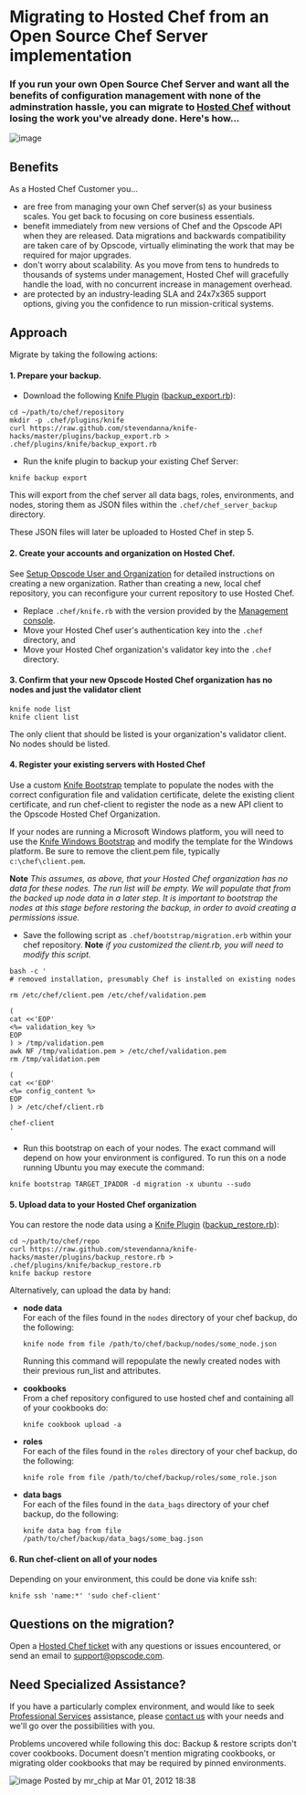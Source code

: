 Migrating to Hosted Chef from an Open Source Chef Server implementation
=======================================================================

  

  

### If you run your own Open Source Chef Server and want all the benefits of configuration management with none of the adminstration hassle, you can migrate to [Hosted Chef](http://www.opscode.com/hosted-chef/) without losing the work you've already done. Here's how...

  

![image](../attachments/16089659/21463260.png)

Benefits
--------

As a Hosted Chef Customer you...

-   are free from managing your own Chef server(s) as your business
    scales. You get back to focusing on core business essentials.
-   benefit immediately from new versions of Chef and the Opscode API
    when they are released. Data migrations and backwards compatibility
    are taken care of by Opscode, virtually eliminating the work that
    may be required for major upgrades.
-   don't worry about scalability. As you move from tens to hundreds to
    thousands of systems under management, Hosted Chef will gracefully
    handle the load, with no concurrent increase in management overhead.
-   are protected by an industry-leading SLA and 24x7x365 support
    options, giving you the confidence to run mission-critical systems.

Approach
--------

Migrate by taking the following actions:

#### 1. Prepare your backup.

-   Download the following [Knife
    Plugin](Knife%20Plugins.html "Knife Plugins")
    ([backup\_export.rb](https://raw.github.com/stevendanna/knife-hacks/master/plugins/backup_export.rb)):

<!-- -->

    cd ~/path/to/chef/repository
    mkdir -p .chef/plugins/knife
    curl https://raw.github.com/stevendanna/knife-hacks/master/plugins/backup_export.rb > .chef/plugins/knife/backup_export.rb

-   Run the knife plugin to backup your existing Chef Server:

<!-- -->

    knife backup export

This will export from the chef server all data bags, roles,
environments, and nodes, storing them as JSON files within the
`.chef/chef_server_backup` directory.

These JSON files will later be uploaded to Hosted Chef in step 5.

#### 2. Create your accounts and organization on Hosted Chef.

See [Setup Opscode User and
Organization](Setup%20Opscode%20User%20and%20Organization.html "Setup Opscode User and Organization")
for detailed instructions on creating a new organization. Rather than
creating a new, local chef repository, you can reconfigure your current
repository to use Hosted Chef.

-   Replace `.chef/knife.rb` with the version provided by the
    [Management console](http://manage.opscode.com).
-   Move your Hosted Chef user's authentication key into the `.chef`
    directory, and
-   Move your Hosted Chef organization's validator key into the `.chef`
    directory.

#### 3. Confirm that your new Opscode Hosted Chef organization has no nodes and just the validator client

    knife node list
    knife client list

The only client that should be listed is your organization's validator
client. No nodes should be listed.

#### 4. Register your existing servers with Hosted Chef

Use a custom [Knife Bootstrap](Knife%20Bootstrap.html "Knife Bootstrap")
template to populate the nodes with the correct configuration file and
validation certificate, delete the existing client certificate, and run
chef-client to register the node as a new API client to the Opscode
Hosted Chef Organization.

If your nodes are running a Microsoft Windows platform, you will need to
use the [Knife Windows
Bootstrap](Knife%20Windows%20Bootstrap.html "Knife Windows Bootstrap")
and modify the template for the Windows platform. Be sure to remove the
client.pem file, typically `c:\chef\client.pem`.

**Note** *This assumes, as above, that your Hosted Chef organization has
no data for these nodes. The run list will be empty. We will populate
that from the backed up node data in a later step. It is important to
bootstrap the nodes at this stage before restoring the backup, in order
to avoid creating a permissions issue.*

-   Save the following script as `.chef/bootstrap/migration.erb` within
    your chef repository. **Note** *if you customized the client.rb, you
    will need to modify this script.*

<!-- -->

    bash -c '
    # removed installation, presumably Chef is installed on existing nodes

    rm /etc/chef/client.pem /etc/chef/validation.pem

    (
    cat <<'EOP'
    <%= validation_key %>
    EOP
    ) > /tmp/validation.pem
    awk NF /tmp/validation.pem > /etc/chef/validation.pem
    rm /tmp/validation.pem

    (
    cat <<'EOP'
    <%= config_content %>
    EOP
    ) > /etc/chef/client.rb

    chef-client
    '

-   Run this bootstrap on each of your nodes. The exact command will
    depend on how your environment is configured. To run this on a node
    running Ubuntu you may execute the command:

<!-- -->

    knife bootstrap TARGET_IPADDR -d migration -x ubuntu --sudo

#### 5. Upload data to your Hosted Chef organization

You can restore the node data using a [Knife
Plugin](Knife%20Plugins.html "Knife Plugins")
([backup\_restore.rb](https://github.com/stevendanna/knife-hacks/blob/master/plugins/backup_restore.rb)):

    cd ~/path/to/chef/repo
    curl https://raw.github.com/stevendanna/knife-hacks/master/plugins/backup_restore.rb > .chef/plugins/knife/backup_restore.rb
    knife backup restore

Alternatively, can upload the data by hand:

-   **node data**  
     For each of the files found in the `nodes` directory of your chef
    backup, do the following:

        knife node from file /path/to/chef/backup/nodes/some_node.json

    Running this command will repopulate the newly created nodes with
    their previous run\_list and attributes.

-   **cookbooks**  
     From a chef repository configured to use hosted chef and containing
    all of your cookbooks do:

        knife cookbook upload -a

-   **roles**  
     For each of the files found in the `roles` directory of your chef
    backup, do the following:

        knife role from file /path/to/chef/backup/roles/some_role.json

-   **data bags**  
     For each of the files found in the `data_bags` directory of your
    chef backup, do the following:

        knife data bag from file /path/to/chef/backup/data_bags/some_bag.json

#### 6. Run chef-client on all of your nodes

Depending on your environment, this could be done via knife ssh:

    knife ssh 'name:*' 'sudo chef-client'

Questions on the migration?
---------------------------

Open a [Hosted Chef ticket](http://www.opscode.com/support) with any
questions or issues encountered, or send an email to
[support@opscode.com](mailto:support@opscode.com).

Need Specialized Assistance?
----------------------------

If you have a particularly complex environment, and would like to seek
[Professional Services](http://www.opscode.com/services-and-support/)
assistance, please [contact
us](mailto:sales@opscode.com?Subject=Professional%20Services%20Inquiry)
with your needs and we'll go over the possibilities with you.

  
  
  
  

  

Problems uncovered while following this doc: Backup & restore scripts
don't cover cookbooks. Document doesn't mention migrating cookbooks, or
migrating older cookbooks that may be required by pinned environments.

![image](images/icons/comment_16.gif) Posted by mr\_chip at Mar 01, 2012
18:38
